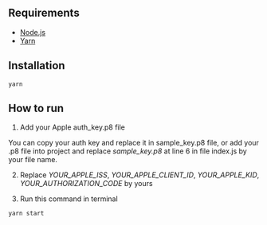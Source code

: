 ## Requirements

- [Node.js](https://nodejs.org/en/)
- [Yarn](https://yarnpkg.com/)

## Installation

```
yarn
```

## How to run

1. Add your Apple auth_key.p8 file

You can copy your auth key and replace it in sample_key.p8 file, or add your .p8 file into project and replace _sample_key.p8_ at line 6 in file index.js by your file name.

2. Replace _YOUR_APPLE_ISS_, _YOUR_APPLE_CLIENT_ID_, _YOUR_APPLE_KID_, _YOUR_AUTHORIZATION_CODE_ by yours

3. Run this command in terminal

```
yarn start
```
